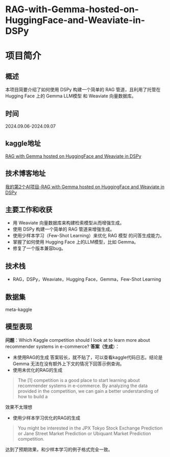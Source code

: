 # RAG-with-Gemma-hosted-on-HuggingFace-and-Weaviate-in-DSPy
# 项目简介
## 概述
本项目简要介绍了如何使用 DSPy 构建一个简单的 RAG 管道，且利用了托管在 Hugging Face 上的 Gemma LLM模型 和 Weaviate 向量数据库。
## 时间
2024.09.06-2024.09.07
## kaggle地址
[RAG with Gemma hosted on HuggingFace and Weaviate in DSPy](https://www.kaggle.com/code/chenxucool/rag-with-gemma-on-hf-and-weaviate-in-dspy)

## 技术博客地址
[我的第2个AI项目-RAG with Gemma hosted on HuggingFace and Weaviate in DSPy](https://blog.csdn.net/weixin_43221845/article/details/141963587?csdn_share_tail=%7B%22type%22:%22blog%22,%22rType%22:%22article%22,%22rId%22:%22141963587%22,%22source%22:%22weixin_43221845%22%7D)

## 主要工作和收获
- 用 Weaviate 向量数据库来构建检索模型从而增强生成。
- 使用 DSPy 构建一个简单的 RAG 管道来增强生成。
- 使用少样本学习（Few-Shot Learning）来优化 RAG 模型 的问答生成能力。
- 掌握了如何使用 Hugging Face 上的LLM模型，比如 Gemma。
- 修复了一个版本兼容bug。

## 技术栈
- RAG，DSPy，Weaviate，Hugging Face，Gemma，Few-Shot Learning
##  数据集
meta-kaggle
## 模型表现
**问题**：Which Kaggle competition should I look at to learn more about recommender systems in e-commerce?
**答案（生成**）：
 - 未使用RAG的生成
答案较长，就不贴了，可以查看kaggle代码日志。结论是 Gemma 无法在没有额外上下文的情况下回答示例查询。
 - 使用未优化的RAG的生成
 

> The [1] competition is a good place to start learning about recommender systems in e-commerce. By analyzing the data provided in the competition, we can gain a better understanding of how to build a

效果不太理想



 - 使用少样本学习优化的RAG的生成

> You might be interested in the JPX Tokyo Stock Exchange Prediction or Jane Street Market Prediction or Ubiquant Market Prediction competition.

达到了预期效果，和少样本学习的例子格式完全一致。
